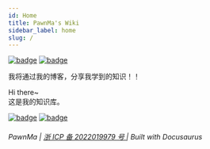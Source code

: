 ```yaml
---
id: Home
title: PawnMa's Wiki
sidebar_label: home
slug: /
---
```


[![badge](https://img.shields.io/badge/dynamic/json?color=FB7299&label=bilibili&query=%24.data.follower&url=https%3A%2F%2Fapi.bilibili.com%2Fx%2Frelation%2Fstat%3Fvmid%3D11466079)](https://space.bilibili.com/11466079) [![badge](https://img.shields.io/github/stars/pawnma?style=social)](https://github.com/pawnma)

我将通过我的博客，分享我学到的知识！！

Hi there~  
这是我的知识库。

[![badge](https://img.shields.io/github/deployments/PawnMa/docusaurus-wiki/Production?label=Build&style=flat-square)](https://vercel.com/pawnma/docusaurus-wiki/deployments) [![badge](https://img.shields.io/github/last-commit/PawnMa/docusaurus-wiki?color=FCD734&label=Last%20commit&style=flat-square)](https://github.com/PawnMa/docusaurus-wiki/commits/main)

<h6>PawnMa | <a href="https://beian.miit.gov.cn"> 浙 ICP 备 2022019979 号 </a> | Built with Docusaurus</h6>
